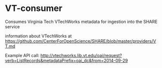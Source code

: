 VT-consumer
===========

Consumes Virginia Tech VTechWorks metadata for ingestion into the SHARE service

information about VTechWorks at https://github.com/CenterForOpenScience/SHARE/blob/master/providers/VT.md

Example API call: http://vtechworks.lib.vt.edu/oai/request?verb=ListRecords&metadataPrefix=oai_dc&from=2014-09-29